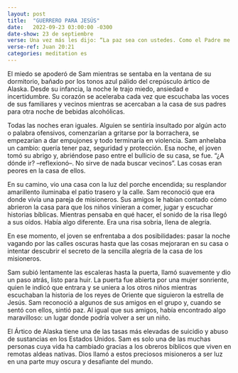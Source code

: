 ```yaml
---
layout: post
title:  "GUERRERO PARA JESÚS"
date:   2022-09-23 03:00:00 -0300
date-show: 23 de septiembre
verse: Una vez más les dijo: “La paz sea con ustedes. Como el Padre me envió a mí, así yo los envío a ustedes”.
verse-ref: Juan 20:21
categories: meditation es
---
```


El miedo se apoderó de Sam mientras se sentaba en la ventana de su dormitorio, bañado por los tonos azul pálido del crepúsculo ártico de Alaska. Desde su infancia, la noche le trajo miedo, ansiedad e incertidumbre. Su corazón se aceleraba cada vez que escuchaba las voces de sus familiares y vecinos mientras se acercaban a la casa de sus padres para otra noche de bebidas alcohólicas.

Todas las noches eran iguales. Alguien se sentiría insultado por algún acto o palabra ofensivos, comenzarían a gritarse por la borrachera, se empezarían a dar empujones y todo terminaría en violencia. Sam anhelaba un cambio: quería tener paz, seguridad y protección. Esa noche, el joven tomó su abrigo y, abriéndose paso entre el bullicio de su casa, se fue. “¿A dónde ir? –reflexionó–. No sirve de nada buscar vecinos”. Las cosas eran peores en la casa de ellos.

En su camino, vio una casa con la luz del porche encendida; su resplandor amarillento iluminaba el patio trasero y la calle. Sam reconoció que era donde vivía una pareja de misioneros. Sus amigos le habían contado cómo abrieron la casa para que los niños vinieran a comer, jugar y escuchar historias bíblicas. Mientras pensaba en qué hacer, el sonido de la risa llegó a sus oídos. Había algo diferente. Era una risa sobria, llena de alegría.

En ese momento, el joven se enfrentaba a dos posibilidades: pasar la noche vagando por las calles oscuras hasta que las cosas mejoraran en su casa o intentar descubrir el secreto de la sencilla alegría de la casa de los misioneros.

Sam subió lentamente las escaleras hasta la puerta, llamó suavemente y dio un paso atrás, listo para huir. La puerta fue abierta por una mujer sonriente, quien le indicó que entrara y se uniera a los otros niños mientras escuchaban la historia de los reyes de Oriente que siguieron la estrella de Jesús. Sam reconoció a algunos de sus amigos en el grupo y, cuando se sentó con ellos, sintió paz. Al igual que sus amigos, había encontrado algo maravilloso: un lugar donde podría volver a ser un niño.

El Ártico de Alaska tiene una de las tasas más elevadas de suicidio y abuso de sustancias en los Estados Unidos. Sam es solo una de las muchas personas cuya vida ha cambiado gracias a los obreros bíblicos que viven en remotas aldeas nativas. Dios llamó a estos preciosos misioneros a ser luz en una parte muy oscura y desafiante del mundo.
